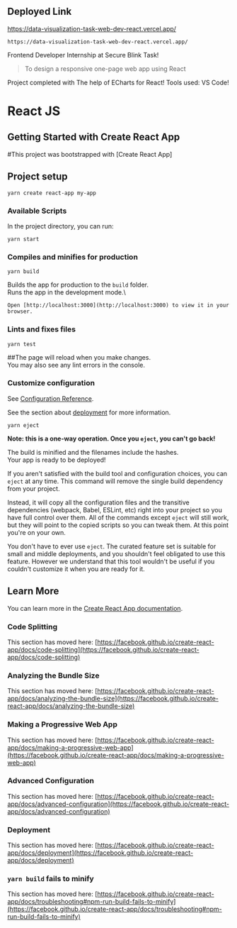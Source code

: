 ## Deployed Link
https://data-visualization-task-web-dev-react.vercel.app/

```
https://data-visualization-task-web-dev-react.vercel.app/
```

Frontend Developer Internship at Secure Blink Task!
> To design a responsive one-page web app using React

Project completed with The help of ECharts for React!
Tools used: VS Code!
# React JS

## Getting Started with Create React App
#This project was bootstrapped with [Create React App]

## Project setup
```
yarn create react-app my-app
```

### Available Scripts
In the project directory, you can run:
```
yarn start
```

### Compiles and minifies for production
```
yarn build
```
Builds the app for production to the `build` folder.\
Runs the app in the development mode.\
```
Open [http://localhost:3000](http://localhost:3000) to view it in your browser.
```

### Lints and fixes files
```
yarn test
```
##The page will reload when you make changes.\
You may also see any lint errors in the console.

### Customize configuration
See [Configuration Reference](https://reactjs.org/).

See the section about [deployment](https://facebook.github.io/create-react-app/docs/deployment) for more information.
```
yarn eject
```

**Note: this is a one-way operation. Once you `eject`, you can't go back!**

The build is minified and the filenames include the hashes.\
Your app is ready to be deployed!

If you aren't satisfied with the build tool and configuration choices, you can `eject` at any time. This command will remove the single build dependency from your project.

Instead, it will copy all the configuration files and the transitive dependencies (webpack, Babel, ESLint, etc) right into your project so you have full control over them. All of the commands except `eject` will still work, but they will point to the copied scripts so you can tweak them. At this point you're on your own.

You don't have to ever use `eject`. The curated feature set is suitable for small and middle deployments, and you shouldn't feel obligated to use this feature. However we understand that this tool wouldn't be useful if you couldn't customize it when you are ready for it.

## Learn More

You can learn more in the [Create React App documentation](https://facebook.github.io/create-react-app/docs/getting-started).

### Code Splitting

This section has moved here: [https://facebook.github.io/create-react-app/docs/code-splitting](https://facebook.github.io/create-react-app/docs/code-splitting)

### Analyzing the Bundle Size

This section has moved here: [https://facebook.github.io/create-react-app/docs/analyzing-the-bundle-size](https://facebook.github.io/create-react-app/docs/analyzing-the-bundle-size)

### Making a Progressive Web App

This section has moved here: [https://facebook.github.io/create-react-app/docs/making-a-progressive-web-app](https://facebook.github.io/create-react-app/docs/making-a-progressive-web-app)

### Advanced Configuration

This section has moved here: [https://facebook.github.io/create-react-app/docs/advanced-configuration](https://facebook.github.io/create-react-app/docs/advanced-configuration)

### Deployment

This section has moved here: [https://facebook.github.io/create-react-app/docs/deployment](https://facebook.github.io/create-react-app/docs/deployment)

### `yarn build` fails to minify

This section has moved here: [https://facebook.github.io/create-react-app/docs/troubleshooting#npm-run-build-fails-to-minify](https://facebook.github.io/create-react-app/docs/troubleshooting#npm-run-build-fails-to-minify)

